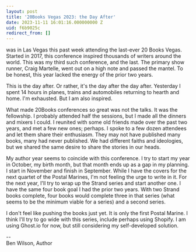 ```yaml
---
layout: post
title: '20Books Vegas 2023: the Day After'
date: 2023-11-11 16:01:16.000000000 Z
uid: f6b9025c
redirect_from: []
---
```

was in Las Vegas this past week attending the last-ever 20 Books Vegas. Started in 2017, this conference inspired thousands of writers around the world. This was my third such conference, and the last. The primary show runner, Craig Martelle, went out on a high note and passed the mantel. To be honest, this year lacked the energy of the prior two years.

This is the day after. Or rather, it's the day after the day after. Yesterday I spent 14 hours in planes, trains and automobiles returning to hearth and home. I'm exhausted. But I am also inspired.  
  

What made 20Books conferences so great was not the talks. It was the fellowship. I probably attended half the sessions, but I made all the dinners and mixers I could. I reunited with some old friends made over the past two years, and met a few new ones; perhaps. I spoke to a few dozen attendees and let them share their enthusiasm. They may not have published many books, many had never published. We had different faiths and ideologies, but we shared the same desire to share the stories in our heads.

  
My author year seems to coincide with this conference. I try to start my year in October, my birth month, but that month ends up as a gap in my planning. I start in November and finish in September. While I have the covers for the next quartet of the Postal Marines, I'm not feeling the urge to write in it. For the next year, I'll try to wrap up the Strand series and start another one. I have the same four book goal I had the prior two years. With two Strand books complete, four books would complete three in that series (what seems to be the minimum viable for a series) and a second series.

  
I don't feel like pushing the books just yet. It is only the first Postal Marine. I think I'll try to go wide with this series, include perhaps using Shopify. I am using Ghost.io for now, but still considering my self-developed solution.

  

--&nbsp;  
Ben Wilson, Author


